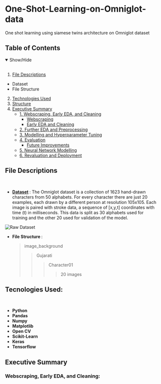 # One-Shot-Learning-on-Omniglot-data
One shot learning using siamese twins architecture on Omniglot dataset


## Table of Contents
<details open>
<summary>Show/Hide</summary>
<br>

1. [ File Descriptions ](#File_Description)
  * Dataset
  * File Structure
2. [ Technologies Used ](#Technologies_Used)    
3. [ Structure ](#Structure)
4. [ Executive Summary ](#Executive_Summary)
   * [ 1. Webscraping, Early EDA, and Cleaning ](#Webscraping_Early_EDA_and_Cleaning)
       * [ Webscraping ](#Webscraping)
       * [ Early EDA and Cleaning](#Early_EDA_and_Cleaning)
   * [ 2. Further EDA and Preprocessing ](#Further_EDA_and_Preprocessing) 
   * [ 3. Modelling and Hyperparameter Tuning ](#Modelling)
   * [ 4. Evaluation ](#Evaluation)
       * [ Future Improvements ](#Future_Improvements)
   * [ 5. Neural Network Modelling ](#Neural_Network_Modelling)
   * [ 6. Revaluation and Deployment ](#Revaluation)
</details>

## File Descriptions
<a name="File_Description"></a>
<br>
* <strong> [Dataset](https://github.com/brendenlake/omniglot) </strong>: The Omniglot dataset is a collection of 1623 hand-drawn characters from 50 alphabets. For every character there are just 20 examples, each drawn by a different person at resolution 105x105. Each image is paired with stroke data, a sequence of [x,y,t] coordinates with time (t) in milliseconds. This data is split as 30 alphabets used for training and the other 20 used for validation of the model.

![Raw Dataset](https://raw.githubusercontent.com/brendenlake/omniglot/master/omniglot_grid.jpg)
  
* <strong> File Structure </strong>:
  <a name="File Structure"></a>
  >image_background  
  >>Gujarati
  >>>Character01
  >>>>20 images

## Tecnologies Used:
<a name="Technologies_Used"></a>
<br>
* <strong>Python</strong>
* <strong>Pandas</strong>
* <strong>Numpy</strong>
* <strong>Matplotlib</strong>
* <strong>Open CV</strong>
* <strong>Scikit-Learn</strong>
* <strong>Keras</strong>
* <strong>Tensorflow</strong>

<a name="Executive_Summary"></a>
## Executive Summary


<a name="Webscraping_Early_EDA_and_Cleaning"></a>
### Webscraping, Early EDA, and Cleaning:
<br>
